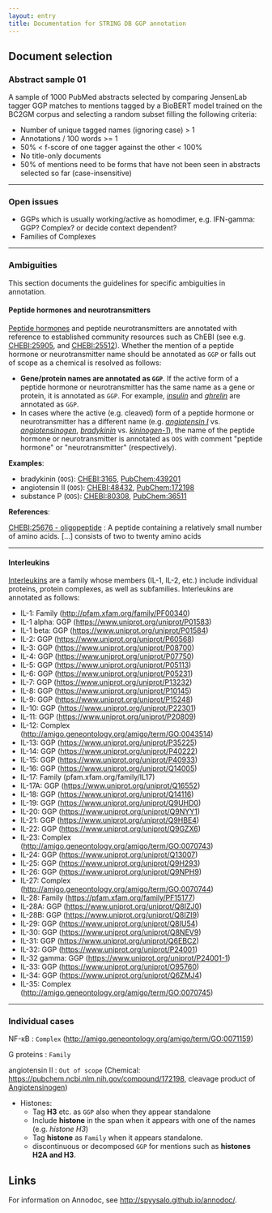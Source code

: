 ```yaml
---
layout: entry
title: Documentation for STRING DB GGP annotation
---
```


## Document selection

### Abstract sample 01

A sample of 1000 PubMed abstracts selected by comparing JensenLab tagger GGP matches to mentions tagged by a BioBERT model trained on the BC2GM corpus and selecting a random subset filling the following criteria:

* Number of unique tagged names (ignoring case) > 1
* Annotations / 100 words >= 1
* 50% < f-score of one tagger against the other < 100%
* No title-only documents
* 50% of mentions need to be forms that have not been seen in abstracts selected so far (case-insensitive)

---

### Open issues

* GGPs which is usually working/active as homodimer, e.g. IFN-gamma: GGP? Complex? or decide context dependent?
* Families of Complexes

---

### Ambiguities

This section documents the guidelines for specific ambiguities in annotation.

#### Peptide hormones and neurotransmitters

[Peptide hormones](https://en.wikipedia.org/wiki/Peptide_hormone) and peptide neurotransmitters are annotated with reference to established community resources such as ChEBI (see e.g. [CHEBI:25905](https://www.ebi.ac.uk/chebi/searchId.do?chebiId=CHEBI:25905), and [CHEBI:25512](https://www.ebi.ac.uk/chebi/searchId.do?chebiId=CHEBI:25512)). Whether the mention of a peptide hormone or neurotransmitter name should be annotated as `GGP` or falls out of scope as a chemical is resolved as follows:

* **Gene/protein names are annotated as `GGP`**. If the active form of a peptide hormone or neurotransmitter has the same name as a gene or protein, it is annotated as `GGP`. For example, [_insulin_](https://www.uniprot.org/uniprot/P01308) and [_ghrelin_](https://www.uniprot.org/uniprot/Q9UBU3) are annotated as `GGP`. 
* In cases where the active (e.g. cleaved) form of a peptide hormone or neurotransmitter has a different name (e.g. [_angiotensin I_](https://www.ebi.ac.uk/chebi/searchId.do?chebiId=CHEBI:2718) vs. [_angiotensinogen_](https://www.uniprot.org/uniprot/P01019), [_bradykinin_](https://www.ebi.ac.uk/chebi/searchId.do?chebiId=CHEBI:3165) vs. [_kininogen-1_](https://www.uniprot.org/uniprot/P01042)), the name of the peptide hormone or neurotransmitter is annotated as `OOS` with comment "peptide hormone" or "neurotransmitter" (respectively).

**Examples**:

* bradykinin (`OOS`): [CHEBI:3165](https://www.ebi.ac.uk/chebi/searchId.do?chebiId=CHEBI:3165), [PubChem:439201](https://pubchem.ncbi.nlm.nih.gov/compound/439201)
* angiotensin II (`OOS`): [CHEBI:48432](https://www.ebi.ac.uk/chebi/searchId.do?chebiId=CHEBI:48432), [PubChem:172198](https://pubchem.ncbi.nlm.nih.gov/compound/172198)
* substance P (`OOS`): [CHEBI:80308](https://www.ebi.ac.uk/chebi/searchId.do?chebiId=CHEBI:80308), [PubChem:36511](https://pubchem.ncbi.nlm.nih.gov/compound/Substance-P)

**References**:

[CHEBI:25676 - oligopeptide](https://www.ebi.ac.uk/chebi/searchId.do?chebiId=CHEBI%3A25676)
: A peptide containing a relatively small number of amino acids. [...] consists of two to twenty amino acids

---

#### Interleukins

[Interleukins](https://en.wikipedia.org/wiki/Interleukin) are a family whose members (IL-1, IL-2, etc.) include individual proteins, protein complexes, as well as subfamilies. Interleukins are annotated as follows:

* IL-1: Family (http://pfam.xfam.org/family/PF00340)
* IL-1 alpha: GGP (https://www.uniprot.org/uniprot/P01583)
* IL-1 beta: GGP (https://www.uniprot.org/uniprot/P01584)
* IL-2: GGP (https://www.uniprot.org/uniprot/P60568)
* IL-3: GGP (https://www.uniprot.org/uniprot/P08700)
* IL-4: GGP (https://www.uniprot.org/uniprot/P07750)
* IL-5: GGP (https://www.uniprot.org/uniprot/P05113)
* IL-6: GGP (https://www.uniprot.org/uniprot/P05231)
* IL-7: GGP (https://www.uniprot.org/uniprot/P13232)
* IL-8: GGP (https://www.uniprot.org/uniprot/P10145)
* IL-9: GGP (https://www.uniprot.org/uniprot/P15248)
* IL-10: GGP (https://www.uniprot.org/uniprot/P22301)
* IL-11: GGP (https://www.uniprot.org/uniprot/P20809)
* IL-12: Complex (http://amigo.geneontology.org/amigo/term/GO:0043514)
* IL-13: GGP (https://www.uniprot.org/uniprot/P35225)
* IL-14: GGP (https://www.uniprot.org/uniprot/P40222)
* IL-15: GGP (https://www.uniprot.org/uniprot/P40933)
* IL-16: GGP (https://www.uniprot.org/uniprot/Q14005)
* IL-17: Family (pfam.xfam.org/family/IL17)
* IL-17A: GGP (https://www.uniprot.org/uniprot/Q16552)
* IL-18: GGP (https://www.uniprot.org/uniprot/Q14116)
* IL-19: GGP (https://www.uniprot.org/uniprot/Q9UHD0)
* IL-20: GGP (https://www.uniprot.org/uniprot/Q9NYY1)
* IL-21: GGP (https://www.uniprot.org/uniprot/Q9HBE4)
* IL-22: GGP (https://www.uniprot.org/uniprot/Q9GZX6)
* IL-23: Complex (http://amigo.geneontology.org/amigo/term/GO:0070743)
* IL-24: GGP (https://www.uniprot.org/uniprot/Q13007)
* IL-25: GGP (https://www.uniprot.org/uniprot/Q9H293)
* IL-26: GGP (https://www.uniprot.org/uniprot/Q9NPH9)
* IL-27: Complex (http://amigo.geneontology.org/amigo/term/GO:0070744)
* IL-28: Family (https://pfam.xfam.org/family/PF15177)
* IL-28A: GGP (https://www.uniprot.org/uniprot/Q8IZJ0)
* IL-28B: GGP (https://www.uniprot.org/uniprot/Q8IZI9)
* IL-29: GGP (https://www.uniprot.org/uniprot/Q8IU54)
* IL-30: GGP (https://www.uniprot.org/uniprot/Q8NEV9)
* IL-31: GGP (https://www.uniprot.org/uniprot/Q6EBC2)
* IL-32: GGP (https://www.uniprot.org/uniprot/P24001)
* IL-32 gamma: GGP (https://www.uniprot.org/uniprot/P24001-1)
* IL-33: GGP (https://www.uniprot.org/uniprot/O95760)
* IL-34: GGP (https://www.uniprot.org/uniprot/Q6ZMJ4)
* IL-35: Complex (http://amigo.geneontology.org/amigo/term/GO:0070745)

---

### Individual cases

NF-κB
: `Complex` (<http://amigo.geneontology.org/amigo/term/GO:0071159>)

G proteins
: `Family`

angiotensin II
: `Out of scope` (Chemical: <https://pubchem.ncbi.nlm.nih.gov/compound/172198>, cleavage product of [Angiotensinogen](https://www.uniprot.org/uniprot/P01019))

* Histones:
  * Tag __H3__ etc. as `GGP` also when they appear standalone
  * Include __histone__ in the span when it appears with one of the names (e.g. _histone H3_)
  * Tag __histone__ as `Family` when it appears standalone.
  * discontinuous or decomposed `GGP` for mentions such as __histones H2A and H3__.

## Links

For information on Annodoc, see <http://spyysalo.github.io/annodoc/>.
